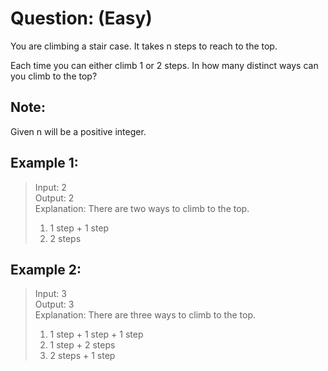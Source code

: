 # Question: (Easy)

You are climbing a stair case. It takes n steps to reach to the top.

Each time you can either climb 1 or 2 steps. In how many distinct ways can you climb to the top?

## Note: 
Given n will be a positive integer.

## Example 1:

>Input: 2 <br>
>Output: 2 <br>
>Explanation:  There are two ways to climb to the top.
>
>1. 1 step + 1 step <br>
>2. 2 steps 

## Example 2:

>Input: 3 <br>
>Output: 3 <br>
>Explanation:  There are three ways to climb to the top.
>
>1. 1 step + 1 step + 1 step <br>
>2. 1 step + 2 steps <br>
>3. 2 steps + 1 step